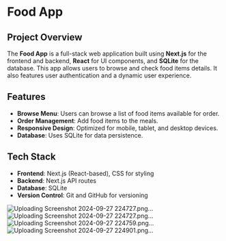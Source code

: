 # Food App

## Project Overview

The **Food App** is a full-stack web application built using **Next.js** for the frontend and backend, **React** for UI components, and **SQLite** for the database. This app allows users to browse and check food items details. It also features user authentication and a dynamic user experience.

## Features

- **Browse Menu**: Users can browse a list of food items available for order.
- **Order Management**: Add food items to the meals.
- **Responsive Design**: Optimized for mobile, tablet, and desktop devices.
- **Database**: Uses SQLite for data persistence.
  
## Tech Stack

- **Frontend**: Next.js (React-based),  CSS for styling
- **Backend**: Next.js API routes
- **Database**: SQLite
- **Version Control**: Git and GitHub for versioning


![Uploading Screenshot 2024-09-27 224727.png…]()
![Uploading Screenshot 2024-09-27 224727.png…]()
![Uploading Screenshot 2024-09-27 224759.png…]()
![Uploading Screenshot 2024-09-27 224901.png…]()
